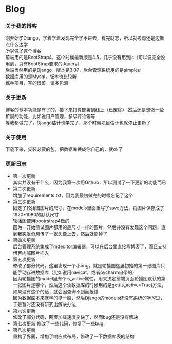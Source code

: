 # Blog
### 关于我的博客
刚开始学Django，学着学着发现完全学不进去，看完就忘，所以就考虑还是边做点什么边学  
所以做了这个博客  
前端用的是BootStrap4，这个时候最新版是4.5，几乎没有用到js（可以说完全没用到，只有BootStrap要求的Jquery）  
后端当然用的是Django，版本是3.07，后台管理系统用的是simpleui  
数据库用的是Mysql，版本也比较新  
练手项目，写的很菜，请多包涵

### 关于更新
博客的基本功能是有了的，接下来打算部署到线上（已废除）
然后还是想做一些扩展的功能，比如说用户管理，多级评论等等  
等我都做完了，Django估计也学完了，那个时候项目估计也就停止更新了  

### 关于使用
下载下来，安装必要的包，把数据库换成你自己的，就ok了  

### 更新日志
* 第一次更新  
        其实并没有干什么，因为我第一次用Github，所以测试了一下更新的功能而已  
* 第二次更新  
        增加了requirements.txt，因为我最初做完的时候忘记了这个  
* 第三次更新  
        固定了轮播图图片的尺寸，在models里面重写了save方法，将图片保存成了1920*1080的默认尺寸  
        轮播图使用bootrstrap4做的  
        因为一开始测试图片都用的是尺寸一样的图片，然后并没有发现这个问题，直到我突发奇想传了一张头像上去，然后就崩掉了  
* 第四次更新  
        后台管理系统集成了mdeditor编辑器，可以在后台里直接写博客了，而且支持博客内部图片插入  
* 第五次更新  
        修改了部分代码，这里发现一个小bug，就是轮播图这里初始的第一张图片只能手动存进数据库（比如说用navicat，或者pycharm自带的）  
        因为轮播图的model里有个is_active属性，用来决定前端页面轮播图默认的第一张图片是哪个，然后这个读数据库的时候用的是get(is_active=True)方法，如果没有这个的话，就会因查询不到而报错  
        因为数据库本来就学的挺一般，然后Django的models还没有系统的学习过，于是暂时还没有研究出解决办法  
* 第六次更新  
        修改了部分代码，网页加载速度变快了，然而bug还是没有解决  
* 第七次更新
        修改了一些代码，修复了一些bug  
* 第八次更新  
        重构了界面，增加了响应式布局，修改了一下数据库表的结构
